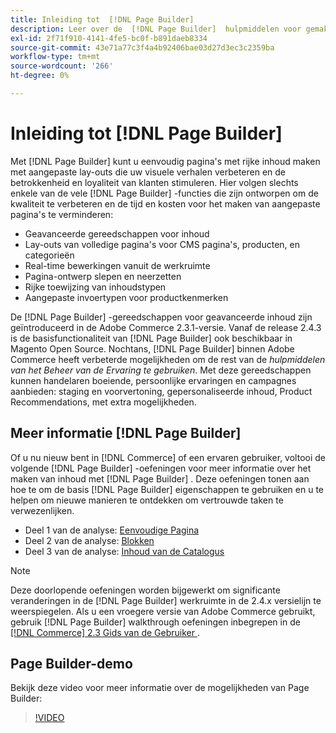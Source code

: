 ```yaml
---
title: Inleiding tot  [!DNL Page Builder]
description: Leer over de  [!DNL Page Builder]  hulpmiddelen voor gemakkelijke inhoudsverwezenlijking in Adobe Commerce en Magento Open Source.
exl-id: 2f71f910-4141-4fe5-bc0f-b891daeb8334
source-git-commit: 43e71a77c3f4a4b92406bae03d27d3ec3c2359ba
workflow-type: tm+mt
source-wordcount: '266'
ht-degree: 0%

---
```


# Inleiding tot [!DNL Page Builder]

Met [!DNL Page Builder] kunt u eenvoudig pagina&#39;s met rijke inhoud maken met aangepaste lay-outs die uw visuele verhalen verbeteren en de betrokkenheid en loyaliteit van klanten stimuleren. Hier volgen slechts enkele van de vele [!DNL Page Builder] -functies die zijn ontworpen om de kwaliteit te verbeteren en de tijd en kosten voor het maken van aangepaste pagina&#39;s te verminderen:

- Geavanceerde gereedschappen voor inhoud
- Lay-outs van volledige pagina&#39;s voor CMS pagina&#39;s, producten, en categorieën
- Real-time bewerkingen vanuit de werkruimte
- Pagina-ontwerp slepen en neerzetten
- Rijke toewijzing van inhoudstypen
- Aangepaste invoertypen voor productkenmerken

De [!DNL Page Builder] -gereedschappen voor geavanceerde inhoud zijn geïntroduceerd in de Adobe Commerce 2.3.1-versie. Vanaf de release 2.4.3 is de basisfunctionaliteit van [!DNL Page Builder] ook beschikbaar in Magento Open Source. Nochtans, [!DNL Page Builder] binnen Adobe Commerce heeft verbeterde mogelijkheden om de rest van de _hulpmiddelen van het Beheer van de Ervaring te gebruiken_. Met deze gereedschappen kunnen handelaren boeiende, persoonlijke ervaringen en campagnes aanbieden: staging en voorvertoning, gepersonaliseerde inhoud, Product Recommendations, met extra mogelijkheden.

## Meer informatie [!DNL Page Builder]

Of u nu nieuw bent in [!DNL Commerce] of een ervaren gebruiker, voltooi de volgende [!DNL Page Builder] -oefeningen voor meer informatie over het maken van inhoud met [!DNL Page Builder] . Deze oefeningen tonen aan hoe te om de basis [!DNL Page Builder] eigenschappen te gebruiken en u te helpen om nieuwe manieren te ontdekken om vertrouwde taken te verwezenlijken.

- Deel 1 van de analyse: [ Eenvoudige Pagina ](1-simple-page.md)
- Deel 2 van de analyse: [ Blokken ](2-blocks.md)
- Deel 3 van de analyse: [ Inhoud van de Catalogus ](3-catalog-content.md)

>[!NOTE]
>
>Deze doorlopende oefeningen worden bijgewerkt om significante veranderingen in de [!DNL Page Builder] werkruimte in de 2.4.x versielijn te weerspiegelen. Als u een vroegere versie van Adobe Commerce gebruikt, gebruik [!DNL Page Builder] walkthrough oefeningen inbegrepen in de [[!DNL Commerce]  2.3 Gids van de Gebruiker ](https://docs.magento.com/user-guide/v2.3/cms/page-builder-learn.html).

## Page Builder-demo

Bekijk deze video voor meer informatie over de mogelijkheden van Page Builder:

>[!VIDEO](https://video.tv.adobe.com/v/343781?quality=12)